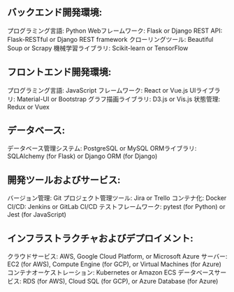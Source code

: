 ## バックエンド開発環境:

プログラミング言語: Python
Webフレームワーク: Flask or Django
REST API: Flask-RESTful or Django REST framework
クローリングツール: Beautiful Soup or Scrapy
機械学習ライブラリ: Scikit-learn or TensorFlow

## フロントエンド開発環境:

プログラミング言語: JavaScript
フレームワーク: React or Vue.js
UIライブラリ: Material-UI or Bootstrap
グラフ描画ライブラリ: D3.js or Vis.js
状態管理: Redux or Vuex

## データベース:

データベース管理システム: PostgreSQL or MySQL
ORMライブラリ: SQLAlchemy (for Flask) or Django ORM (for Django)

## 開発ツールおよびサービス:

バージョン管理: Git
プロジェクト管理ツール: Jira or Trello
コンテナ化: Docker
CI/CD: Jenkins or GitLab CI/CD
テストフレームワーク: pytest (for Python) or Jest (for JavaScript)

## インフラストラクチャおよびデプロイメント:

クラウドサービス: AWS, Google Cloud Platform, or Microsoft Azure
サーバー: EC2 (for AWS), Compute Engine (for GCP), or Virtual Machines (for Azure)
コンテナオーケストレーション: Kubernetes or Amazon ECS
データベースサービス: RDS (for AWS), Cloud SQL (for GCP), or Azure Database (for Azure)
